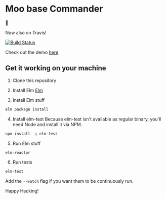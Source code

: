 # Moo base Commander
🐄

Now also on Travis!

[![Build Status](https://travis-ci.org/Sch3lp/moobase-cmdr.svg?branch=master)](https://travis-ci.org/Sch3lp/moobase-cmdr)

Check out the demo [here](https://sch3lp.github.io/moobase-cmdr/app)

## Get it working on your machine
1. Clone this repository

2. Install Elm
[Elm](http://elm-lang.org)

3. Install Elm stuff
```bash
elm package install
```

4. Install elm-test
Because elm-test isn't available as regular binary, you'll need Node and install it via NPM.
```bash
npm install -g elm-test
```

5. Run Elm stuff
```bash
elm-reactor
```

6. Run tests
```bash
elm-test
```
Add the `--watch` flag if you want them to be continuously run.

Happy Hacking!